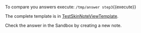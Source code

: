 
 To compare you answers execute: `/tmp/answer step3`{{execute}}

 The complete template is in [TestSkinNoteViewTemplate](http://cdlhttps://[[HOST_SUBDOMAIN]]-80-[[KATACODA_HOST]].environments.katacoda.com/Applications/SolNotePadApp/TestSkinNoteViewTemplate).

 Check the answer in the Sandbox by creating a new note.
